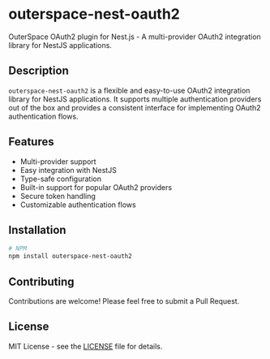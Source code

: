 # outerspace-nest-oauth2

OuterSpace OAuth2 plugin for Nest.js - A multi-provider OAuth2 integration library for NestJS applications.

## Description

`outerspace-nest-oauth2` is a flexible and easy-to-use OAuth2 integration library for NestJS applications. It supports multiple authentication providers out of the box and provides a consistent interface for implementing OAuth2 authentication flows.

## Features

- Multi-provider support
- Easy integration with NestJS
- Type-safe configuration
- Built-in support for popular OAuth2 providers
- Secure token handling
- Customizable authentication flows

## Installation

```bash
# NPM
npm install outerspace-nest-oauth2

```

## Contributing

Contributions are welcome! Please feel free to submit a Pull Request.

## License

MIT License - see the [LICENSE](LICENSE) file for details.